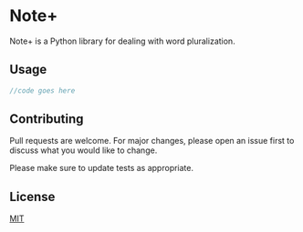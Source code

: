 # Note+

Note+ is a Python library for dealing with word pluralization.

## Usage

```javascript
//code goes here
```

## Contributing

Pull requests are welcome. For major changes, please open an issue first to discuss what you would like to change.

Please make sure to update tests as appropriate.

## License

[MIT](https://choosealicense.com/licenses/mit/)
